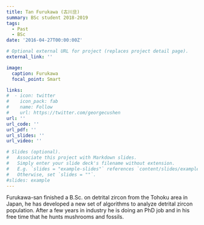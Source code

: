 ```yaml
---
title: Tan Furukawa (古川旦)
summary: BSc student 2018-2019
tags:
  - Past
  - BSc
date: '2016-04-27T00:00:00Z'

# Optional external URL for project (replaces project detail page).
external_link: ''

image:
  caption: Furukawa
  focal_point: Smart

links:
#  - icon: twitter
#    icon_pack: fab
#    name: Follow
#    url: https://twitter.com/georgecushen
url: ''
url_code: ''
url_pdf: ''
url_slides: ''
url_video: ''

# Slides (optional).
#   Associate this project with Markdown slides.
#   Simply enter your slide deck's filename without extension.
#   E.g. `slides = "example-slides"` references `content/slides/example-slides.md`.
#   Otherwise, set `slides = ""`.
#slides: example
---
```


Furukawa-san finished a B.Sc. on detrital zircon from the Tohoku area in Japan, he has developed a new set of algorithms to analyze detrital zircon population. After a few years in industry he is doing an PhD job and in his free time that he hunts mushrooms and fossils.
